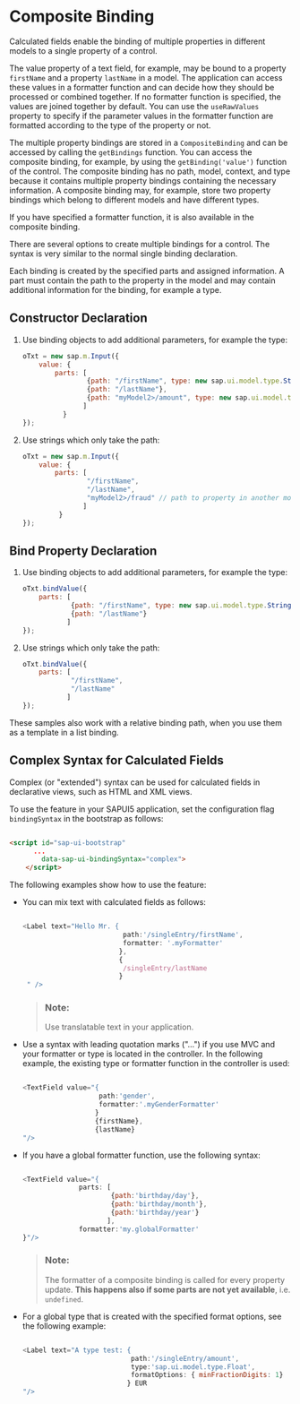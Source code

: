 <!-- loioa2fe8e763014477e87990ff50657a0d0 -->

# Composite Binding

Calculated fields enable the binding of multiple properties in different models to a single property of a control.

The value property of a text field, for example, may be bound to a property `firstName` and a property `lastName` in a model. The application can access these values in a formatter function and can decide how they should be processed or combined together. If no formatter function is specified, the values are joined together by default. You can use the `useRawValues` property to specify if the parameter values in the formatter function are formatted according to the type of the property or not.

The multiple property bindings are stored in a `CompositeBinding` and can be accessed by calling the `getBindings` function. You can access the composite binding, for example, by using the `getBinding('value')` function of the control. The composite binding has no path, model, context, and type because it contains multiple property bindings containing the necessary information. A composite binding may, for example, store two property bindings which belong to different models and have different types.

If you have specified a formatter function, it is also available in the composite binding.

There are several options to create multiple bindings for a control. The syntax is very similar to the normal single binding declaration.

Each binding is created by the specified parts and assigned information. A part must contain the path to the property in the model and may contain additional information for the binding, for example a type.



<a name="loioa2fe8e763014477e87990ff50657a0d0__section_N10044_N10011_N10001"/>

## Constructor Declaration

1.  Use binding objects to add additional parameters, for example the type:

    ```js
    oTxt = new sap.m.Input({
        value: {
            parts: [
                    {path: "/firstName", type: new sap.ui.model.type.String()},
                    {path: "/lastName"},
                    {path: "myModel2>/amount", type: new sap.ui.model.type.Float()} // path to property in another model
                   ]
              }
    }); 
    ```

2.  Use strings which only take the path:

    ```js
    oTxt = new sap.m.Input({
        value: {
            parts: [
                    "/firstName",
                    "/lastName",
                    "myModel2>/fraud" // path to property in another model
                   ]
             }
    }); 
    ```




<a name="loioa2fe8e763014477e87990ff50657a0d0__section_N10062_N10011_N10001"/>

## Bind Property Declaration

1.  Use binding objects to add additional parameters, for example the type:

    ```js
    oTxt.bindValue({
        parts: [
                {path: "/firstName", type: new sap.ui.model.type.String()},
                {path: "/lastName"}
               ]
    }); 
    ```

2.  Use strings which only take the path:

    ```js
    oTxt.bindValue({
        parts: [
                "/firstName",
                "/lastName"
               ]
    }); 
    ```


These samples also work with a relative binding path, when you use them as a template in a list binding.



<a name="loioa2fe8e763014477e87990ff50657a0d0__section_tlp_5np_rcb"/>

## Complex Syntax for Calculated Fields

Complex \(or "extended"\) syntax can be used for calculated fields in declarative views, such as HTML and XML views.

To use the feature in your SAPUI5 application, set the configuration flag `bindingSyntax` in the bootstrap as follows:

```html

<script id="sap-ui-bootstrap"
      ...
        data-sap-ui-bindingSyntax="complex">
    </script>
```

The following examples show how to use the feature:

-   You can mix text with calculated fields as follows:

    ```js
    
    <Label text="Hello Mr. {
                             path:'/singleEntry/firstName', 
                             formatter: '.myFormatter'
                            }, 
                            {
                             /singleEntry/lastName
                            }
     " />
    ```

    > ### Note:  
    > Use translatable text in your application.

-   Use a syntax with leading quotation marks \("..."\) if you use MVC and your formatter or type is located in the controller. In the following example, the existing type or formatter function in the controller is used:

    ```js
    
    <TextField value="{
                       path:'gender', 
                       formatter:'.myGenderFormatter'
                      } 
                      {firstName}, 
                      {lastName}
    "/>
    ```

-   If you have a global formatter function, use the following syntax:

    ```js
    
    <TextField value="{
                  parts: [
                          {path:'birthday/day'},
                          {path:'birthday/month'},
                          {path:'birthday/year'}
                         ], 
                  formatter:'my.globalFormatter'
    }"/>
    ```

    > ### Note:  
    > The formatter of a composite binding is called for every property update. **This happens also if some parts are not yet available**, i.e. `undefined`.

-   For a global type that is created with the specified format options, see the following example:

    ```js
    
    <Label text="A type test: {
                               path:'/singleEntry/amount', 
                               type:'sap.ui.model.type.Float', 
                               formatOptions: { minFractionDigits: 1}
                              } EUR
    "/>
    ```


